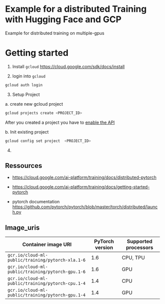 # Example for a distributed Training with Hugging Face and GCP

Example for distributed training on multiple-gpus

# Getting started

1. Install `gcloud` https://cloud.google.com/sdk/docs/install

2. login into `gcloud`

```bash
gcloud auth login
```

3. Setup Project

a. create new gcloud project

```bash
gcloud projects create <PROJECT_ID>
```

After you created a project you have to [enable the API](https://console.cloud.google.com/flows/enableapi?apiid=ml.googleapis.com&authuser=3&_ga=2.51847977.1880909477.1613492124-671625421.1584534077&_gac=1.250041588.1613492125.Cj0KCQiA962BBhCzARIsAIpWEL2YIQ_6F49jxU4fLshNuBzidmLM671wecZTzyG7z_aCxrOcCz4lB5caAkL7EALw_wcB)

b. Init existing project

```bash
gcloud config set project  <PROJECT_ID>
```

4.

## Ressources

- https://cloud.google.com/ai-platform/training/docs/distributed-pytorch

- https://cloud.google.com/ai-platform/training/docs/getting-started-pytorch

- pytorch documentation https://github.com/pytorch/pytorch/blob/master/torch/distributed/launch.py

## Image_uris

| Container image URI                               | PyTorch version | Supported processors |
| ------------------------------------------------- | --------------- | -------------------- |
| `gcr.io/cloud-ml-public/training/pytorch-xla.1-6` | 1.6             | CPU, TPU             |
| `gcr.io/cloud-ml-public/training/pytorch-gpu.1-6` | 1.6             | GPU                  |
| `gcr.io/cloud-ml-public/training/pytorch-cpu.1-4` | 1.4             | CPU                  |
| `gcr.io/cloud-ml-public/training/pytorch-gpu.1-4` | 1.4             | GPU                  |

